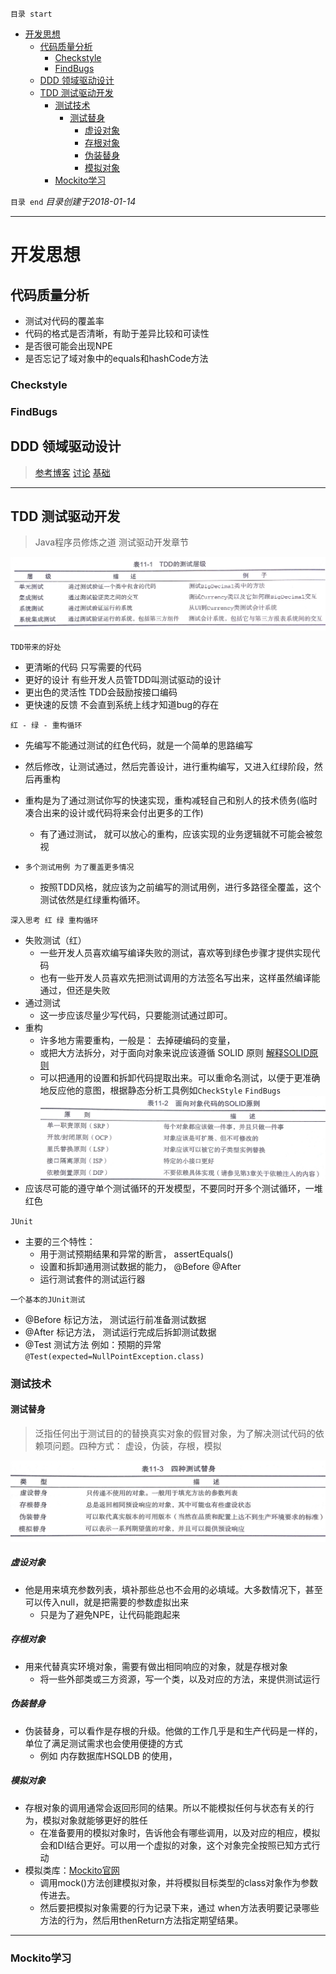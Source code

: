 `目录 start`
 
- [开发思想](#开发思想)
    - [代码质量分析](#代码质量分析)
        - [Checkstyle](#checkstyle)
        - [FindBugs](#findbugs)
    - [DDD 领域驱动设计](#ddd-领域驱动设计)
    - [TDD 测试驱动开发](#tdd-测试驱动开发)
        - [测试技术](#测试技术)
            - [测试替身](#测试替身)
                - [虚设对象](#虚设对象)
                - [存根对象](#存根对象)
                - [伪装替身](#伪装替身)
                - [模拟对象](#模拟对象)
        - [Mockito学习](#mockito学习)

`目录 end` *目录创建于2018-01-14*
****************************************
# 开发思想

## 代码质量分析
- 测试对代码的覆盖率
- 代码的格式是否清晰，有助于差异比较和可读性
- 是否很可能会出现NPE
- 是否忘记了域对象中的equals和hashCode方法

### Checkstyle
### FindBugs


## DDD 领域驱动设计

> [参考博客](http://kb.cnblogs.com/page/117717/)
[讨论](http://www.cnblogs.com/netfocus/p/3307971.html)
[基础](http://www.cnblogs.com/netfocus/archive/2011/10/10/2204949.html)

********************
## TDD 测试驱动开发
> Java程序员修炼之道 测试驱动开发章节

![p276.jpg](https://raw.githubusercontent.com/Kuangcp/ImageRepos/master/Tech/Book/Java7Developer/p276.jpg)

`TDD带来的好处`
- 更清晰的代码 只写需要的代码
- 更好的设计  有些开发人员管TDD叫测试驱动的设计
- 更出色的灵活性 TDD会鼓励按接口编码
- 更快速的反馈  不会直到系统上线才知道bug的存在

`红 - 绿 - 重构循环`
- 先编写不能通过测试的红色代码，就是一个简单的思路编写
- 然后修改，让测试通过，然后完善设计，进行重构编写，又进入红绿阶段，然后再重构

- 重构是为了通过测试你写的快速实现，重构减轻自己和别人的技术债务(临时凑合出来的设计或代码将来会付出更多的工作)
    - 有了通过测试， 就可以放心的重构，应该实现的业务逻辑就不可能会被忽视
- `多个测试用例 为了覆盖更多情况`
    - 按照TDD风格，就应该为之前编写的测试用例，进行多路径全覆盖，这个测试依然是红绿重构循环。

`深入思考 红 绿 重构循环`
- 失败测试（红）
    - 一些开发人员喜欢编写编译失败的测试，喜欢等到绿色步骤才提供实现代码
    - 也有一些开发人员喜欢先把测试调用的方法签名写出来，这样虽然编译能通过，但还是失败
- 通过测试
    - 这一步应该尽量少写代码，只要能测试通过即可。
- 重构
    - 许多地方需要重构，一般是： 去掉硬编码的变量，
    - 或把大方法拆分，对于面向对象来说应该遵循 SOLID 原则 [解释SOLID原则](/Java/模式之禅.md)
    - 可以把通用的设置和拆卸代码提取出来。可以重命名测试，以便于更准确地反应他的意图，根据静态分析工具例如`CheckStyle` `FindBugs`
![p283.jpg](https://raw.githubusercontent.com/Kuangcp/ImageRepos/master/Tech/Book/Java7Developer/p283.jpg)
- 应该尽可能的遵守单个测试循环的开发模型，不要同时开多个测试循环，一堆红色

`JUnit`
- 主要的三个特性： 
    - 用于测试预期结果和异常的断言， assertEquals()
    - 设置和拆卸通用测试数据的能力， @Before @After
    - 运行测试套件的测试运行器

`一个基本的JUnit测试`
- @Before 标记方法， 测试运行前准备测试数据
- @After 标记方法， 测试运行完成后拆卸测试数据
- @Test 测试方法 例如：预期的异常`@Test(expected=NullPointException.class)`

### 测试技术
#### 测试替身
> 泛指任何出于测试目的的替换真实对象的假冒对象，为了解决测试代码的依赖项问题。四种方式： 虚设，伪装，存根，模拟

![p286](https://raw.githubusercontent.com/Kuangcp/ImageRepos/master/Tech/Book/Java7Developer/p286.jpg)

##### 虚设对象
- 他是用来填充参数列表，填补那些总也不会用的必填域。大多数情况下，甚至可以传入null，就是把需要的参数虚拟出来
    - 只是为了避免NPE，让代码能跑起来

##### 存根对象
- 用来代替真实环境对象，需要有做出相同响应的对象，就是存根对象
    - 将一些外部类或三方资源，写一个类，以及对应的方法，来提供测试运行

##### 伪装替身
- 伪装替身，可以看作是存根的升级。他做的工作几乎是和生产代码是一样的，单位了满足测试需求也会使用便捷的方式
    - 例如 内存数据库HSQLDB 的使用，

##### 模拟对象
- 存根对象的调用通常会返回形同的结果。所以不能模拟任何与状态有关的行为，模拟对象就能够更好的胜任
    - 在准备要用的模拟对象时，告诉他会有哪些调用，以及对应的相应，模拟会和DI结合更好。可以用一个虚拟的对象，这个对象完全按照已知方式行动
- 模拟类库：[Mockito官网](http://mockito.org)
    - 调用mock()方法创建模拟对象，并将模拟目标类型的class对象作为参数传进去。
    - 然后要把模拟对象需要的行为记录下来，通过 when方法表明要记录哪些方法的行为，然后用thenReturn方法指定期望结果。


*******************
### Mockito学习







